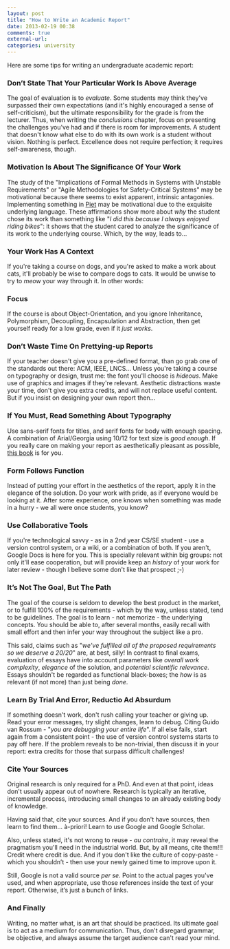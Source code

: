 ```yaml
---
layout: post
title: "How to Write an Academic Report"
date: 2013-02-19 00:38
comments: true
external-url:
categories: university
---
```


Here are some tips for writing an undergraduate academic report:

### Don’t State That Your Particular Work Is Above Average

The goal of evaluation is to *evaluate*. Some students may think they've surpassed their own expectations (and it's highly encouraged a sense of self-criticism), but the ultimate responsibility for the grade is from the lecturer. Thus, when writing the *conclusions* chapter, focus on presenting the challenges you've had and if there is room for improvements. A student that doesn't know what else to do with its own work is a student without vision. Nothing is perfect. Excellence does not require perfection; it requires self-awareness, though.

### Motivation Is About The Significance Of Your Work

The study of the "Implications of Formal Methods in Systems with Unstable Requirements" or "Agile Methodologies for Safety-Critical Systems" may be motivational because there seems to exist apparent, intrinsic antagonies. Implementing something in [Piet](http://www.dangermouse.net/esoteric/piet.html) may be motivational due to the exquisite underlying language. These affirmations show more about *why* the student chose its work than something like "*I did this because I always enjoyed riding bikes*": it shows that the student cared to analyze the significance of its work to the underlying course. Which, by the way, leads to…

### Your Work Has A Context

If you're taking a course on dogs, and you're asked to make a work about cats, it'll probably be wise to compare dogs to cats. It would be unwise to try to *meow* your way through it. In other words:

### Focus

If the course is about Object-Orientation, and you ignore Inheritance, Polymorphism, Decoupling, Encapsulation and Abstraction, then get yourself ready for a low grade, even if it *just works*.

### Don’t Waste Time On Prettying-up Reports

If your teacher doesn't give you a pre-defined format, than go grab one of the standards out there: ACM, IEEE, LNCS... Unless you're taking a course on typography or design, trust me: the font you'll choose is *hideous*. Make use of graphics and images if they're relevant. Aesthetic distractions waste your time, don't give you extra credits, and will not replace useful content. But if you insist on designing your own report then...

### If You Must, Read Something About Typography

Use sans-serif fonts for titles, and serif fonts for body with enough spacing. A combination of Arial/Georgia using 10/12 for text size is *good enough*. If you really care on making your report as aesthetically pleasant as possible, [this book](http://en.wikipedia.org/wiki/The_Elements_of_Typographic_Style) is for you.

### Form Follows Function

Instead of putting your effort in the aesthetics of the report, apply it in the elegance of the solution. Do your work with pride, as if everyone would be looking at it. After some experience, one knows when something was made in a hurry - we all were once students, you know?

### Use Collaborative Tools

If you're technological savvy - as in a 2nd year CS/SE student - use a version control system, or a wiki, or a combination of both. If you aren't, Google Docs is here for you. This is specially relevant within big groups: not only it'll ease cooperation, but will provide keep an *history* of your work for later review - though I believe some don't like that prospect ;-)

### It’s Not The Goal, But The Path

The goal of the course is seldom to develop the best product in the market, or to fulfill 100% of the requirements - which by the way, unless stated, tend to be guidelines. The goal is to learn - not memorize - the underlying concepts. You should be able to, after several months, easily recall with small effort and then infer your way throughout the subject like a pro.

This said, claims such as "*we've fulfilled all of the proposed requirements so we deserve a 20/20*" are, at best, silly! In contrast to final exams, evaluation of essays have into account parameters like *overall work complexity*, *elegance* of the solution, and *potential scientific relevance*. Essays shouldn't be regarded as functional black-boxes; the *how* is as relevant (if not more) than just being *done*.

### Learn By Trial And Error, Reductio Ad Absurdum

If something doesn't work, don't rush calling your teacher or giving up. Read your error messages, try slight changes, learn to debug. Citing Guido van Rossum - "*you are debugging your entire life*". If all else fails, start again from a consistent point - the use of version control systems starts to pay off here. If the problem reveals to be non-trivial, then discuss it in your report: extra credits for those that surpass difficult challenges!

### Cite Your Sources

Original research is only required for a PhD. And even at that point, ideas don't usually appear out of nowhere. Research is typically an iterative, incremental process, introducing small changes to an already existing body of knowledge.

Having said that, cite your sources. And if you don't have sources, then learn to find them... à-priori! Learn to use Google and Google Scholar.

Also, unless stated, it's not wrong to reuse - *au contraire*, it may reveal the pragmatism you'll need in the industrial world. But, by all means, cite them!!! Credit where credit is due. And if you don't like the culture of copy-paste - which you shouldn’t - then use your newly gained time to improve upon it.

Still, Google is not a valid source *per se*. Point to the actual pages you've used, and when appropriate, use those references inside the text of your report. Otherwise, it’s just a bunch of links.

### And Finally

Writing, no matter what, is an art that should be practiced. Its ultimate goal is to act as a medium for communication. Thus, don't disregard grammar, be objective, and always assume the target audience can't read your mind.